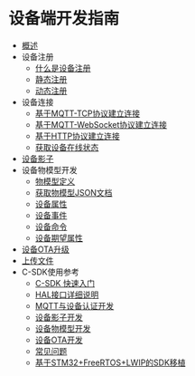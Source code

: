 # 设备端开发指南


* [概述](iot/uiot-core/device_develop_guide/sdkdownload)
* 设备注册
  * [什么是设备注册](iot/uiot-core/device_develop_guide/authenticate_devices/what_is_authenticate_devices)
  * [静态注册](iot/uiot-core/device_develop_guide/authenticate_devices/unique-certificate-per-device_authentication)
  * [动态注册](iot/uiot-core/device_develop_guide/authenticate_devices/unique-certificate-per-product_authentication)
* 设备连接
  * [基于MQTT-TCP协议建立连接](iot/uiot-core/device_develop_guide/deviceconnect/mqttconnect)
  * [基于MQTT-WebSocket协议建立连接](iot/uiot-core/device_develop_guide/deviceconnect/websocketconnect)
  * [基于HTTP协议建立连接](iot/uiot-core/device_develop_guide/deviceconnect/httpconnect)
  * [获取设备在线状态](iot/uiot-core/device_develop_guide/deviceconnect/status)
* [设备影子](iot/uiot-core/device_develop_guide/device_shadow)
* 设备物模型开发
  * [物模型定义](iot/uiot-core/device_develop_guide/thingmode/what_is_thingmode)
  * [获取物模型JSON文档](iot/uiot-core/device_develop_guide/thingmode/get_json)
  * [设备属性](iot/uiot-core/device_develop_guide/thingmode/property)
  * [设备事件](iot/uiot-core/device_develop_guide/thingmode/event)
  * [设备命令](iot/uiot-core/device_develop_guide/thingmode/command)
  * [设备期望属性](iot/uiot-core/device_develop_guide/thingmode/desired)
* [设备OTA升级](iot/uiot-core/device_develop_guide/ota)
* [上传文件](iot/uiot-core/device_develop_guide/uploadfile)
* C-SDK使用参考
  * [C-SDK 快速入门](iot/uiot-core/device_develop_guide/c_sdk_example/csdkquickstart)
  * [HAL接口详细说明](iot/uiot-core/device_develop_guide/c_sdk_example/halinterface)
  * [MQTT与设备认证开发](iot/uiot-core/device_develop_guide/c_sdk_example/mqttinterface)
  * [设备影子开发](iot/uiot-core/device_develop_guide/c_sdk_example/deviceshadowinterface)
  * [设备物模型开发](iot/uiot-core/device_develop_guide/c_sdk_example/thingmodelinterface)
  * [设备OTA开发](iot/uiot-core/device_develop_guide/c_sdk_example/otainterface)
  * [常见问题](iot/uiot-core/device_develop_guide/c_sdk_example/commonerror)
  * [基于STM32+FreeRTOS+LWIP的SDK移植](iot/uiot-core/device_develop_guide/c_sdk_example/stm32_freertos_lwip_portingguide)
